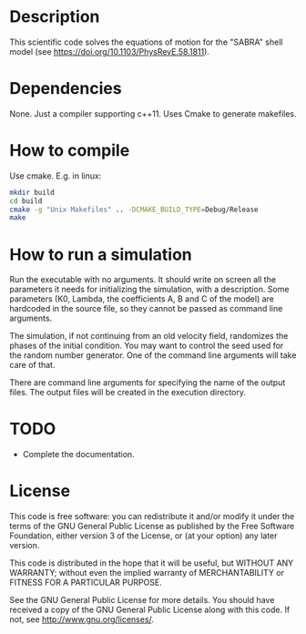 # Description
This scientific code solves the equations of motion for the "SABRA" 
shell model (see https://doi.org/10.1103/PhysRevE.58.1811).  


# Dependencies
None. Just a compiler supporting c++11. Uses Cmake to generate makefiles.


# How to compile
Use cmake. E.g. in linux:
```bash
mkdir build
cd build
cmake -g "Unix Makefiles" .. -DCMAKE_BUILD_TYPE=Debug/Release
make
```


# How to run a simulation
Run the executable with no arguments. It should write on screen all the 
parameters it needs for initializing the simulation, with a 
description. Some parameters (K0, Lambda, the coefficients A, B and C 
of the model) are hardcoded in the source file, so they cannot be 
passed as command line arguments.

The simulation, if not continuing from an old velocity field, 
randomizes the phases of the initial condition. You may want to control 
the seed used for the random number generator. One of the command line 
arguments will take care of that.

There are command line arguments for specifying the name of the output 
files. The output files will be created in the execution directory. 


# TODO
- Complete the documentation.


# License
This code is free software: you can redistribute it and/or modify it 
under the terms of the GNU General Public License as published by the 
Free Software Foundation, either version 3 of the License, or (at your 
option) any later version.

This code is distributed in the hope that it will be useful, but 
WITHOUT ANY WARRANTY; without even the implied warranty of 
MERCHANTABILITY or FITNESS FOR A PARTICULAR PURPOSE.

See the GNU General Public License for more details. You should have 
received a copy of the GNU General Public License along with this code. 
If not, see http://www.gnu.org/licenses/.
